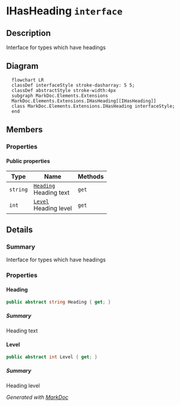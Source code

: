 # IHasHeading `interface`

## Description
Interface for types which have headings

## Diagram
```mermaid
  flowchart LR
  classDef interfaceStyle stroke-dasharray: 5 5;
  classDef abstractStyle stroke-width:4px
  subgraph MarkDoc.Elements.Extensions
  MarkDoc.Elements.Extensions.IHasHeading[[IHasHeading]]
  class MarkDoc.Elements.Extensions.IHasHeading interfaceStyle;
  end
```

## Members
### Properties
#### Public  properties
| Type | Name | Methods |
| --- | --- | --- |
| `string` | [`Heading`](markdoc/elements/extensions/IHasHeading.md#heading)<br>Heading text | `get` |
| `int` | [`Level`](markdoc/elements/extensions/IHasHeading.md#level)<br>Heading level | `get` |

## Details
### Summary
Interface for types which have headings

### Properties
#### Heading
```csharp
public abstract string Heading { get; }
```
##### Summary
Heading text

#### Level
```csharp
public abstract int Level { get; }
```
##### Summary
Heading level

*Generated with* [*MarkDoc*](https://github.com/hailstorm75/MarkDoc.Core)

